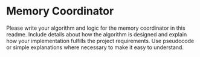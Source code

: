 # Memory Coordinator

Please write your algorithm and logic for the memory coordinator in this readme. Include details about how the algorithm is designed and explain how your implementation fulfills the project requirements. Use pseudocode or simple explanations where necessary to make it easy to understand.

